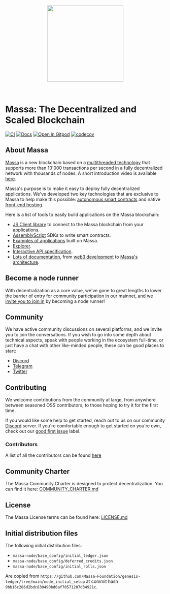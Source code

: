 <br />

<p align="center">
<img src="logo.png" width="240">
</p>

<br />

# Massa: The Decentralized and Scaled Blockchain

[![CI](https://github.com/massalabs/massa/actions/workflows/ci.yml/badge.svg?branch=main)](https://github.com/massalabs/massa/actions/workflows/ci.yml?query=branch%3Amain)
[![Docs](https://img.shields.io/static/v1?label=docs&message=massa&color=&style=flat)](https://massalabs.github.io/massa/massa_node/)
[![Open in Gitpod](https://shields.io/badge/Gitpod-contribute-brightgreen?logo=gitpod&style=flat)](https://gitpod.io/#https://github.com/massalabs/massa)
[![codecov](https://codecov.io/gh/massalabs/massa/graph/badge.svg?token=598URC32TV)](https://codecov.io/gh/massalabs/massa)

## About Massa

[Massa](https://massa.net) is a new blockchain based on a [multithreaded technology](https://arxiv.org/pdf/1803.09029)
that supports more than 10'000 transactions per second in a fully decentralized network with thousands of nodes. A short
introduction video is available [here](https://www.youtube.com/watch?v=NUUFhvd7ulY).

Massa's purpose is to make it easy to deploy fully decentralized applications. We've developed two key technologies that
are exclusive to Massa to help make this possible:
[autonomous smart contracts](https://docs.massa.net/docs/learn/asc/intro) and native
[front-end hosting](https://docs.massa.net/docs/learn/decentralized-web).

Here is a list of tools to easily build applications on the Massa blockchain:

- [JS Client library](https://github.com/massalabs/massa-web3) to connect to the Massa blockchain from your applications.
- [AssemblyScript](https://github.com/massalabs/massa-as-sdk) SDKs to write smart contracts.
- [Examples of applications](https://github.com/massalabs/massa-sc-examples) built on Massa.
- [Explorer](https://explorer.massa.net/mainnet).
- [Interactive API specification](https://playground.open-rpc.org/?schemaUrl=https://test.massa.net/api/v2&uiSchema\[appBar\]\[ui:input\]=false&uiSchema\[appBar\]\[ui:inputPlaceholder\]=Enter+Massa+JSON-RPC+server+URL&uiSchema\[appBar\]\[ui:logoUrl\]=https://massa.net/favicons/favicon.ico&uiSchema\[appBar\]\[ui:splitView\]=false&uiSchema\[appBar\]\[ui:darkMode\]=false&uiSchema\[appBar\]\[ui:title\]=Massa&uiSchema\[appBar\]\[ui:examplesDropdown\]=false&uiSchema\[methods\]\[ui:defaultExpanded\]=false&uiSchema\[methods\]\[ui:methodPlugins\]=true&uiSchema\[params\]\[ui:defaultExpanded\]=false).
- [Lots of documentation](https://docs.massa.net), from [web3 development](https://docs.massa.net/docs/build/home)
  to [Massa's architecture](https://docs.massa.net/docs/learn/home).

## Become a node runner

With decentralization as a core value, we've gone to great lengths to lower the barrier of entry for community
participation in our mainnet, and we [invite you to join in](https://docs.massa.net/docs/node/home) by
becoming a node runner!

## Community

We have active community discussions on several platforms, and we invite you to join the conversations. If you wish to
go into some depth about technical aspects, speak with people working in the ecosystem full-time, or just have a chat
with other like-minded people, these can be good places to start:

- [Discord](https://discord.com/invite/massa)
- [Telegram](https://t.me/massanetwork)
- [Twitter](https://x.com/massachain/)

## Contributing

We welcome contributions from the community at large, from anywhere between seasoned OSS contributors, to those hoping
to try it for the first time.

If you would like some help to get started, reach out to us on our community [Discord](https://discord.com/invite/massa)
server. If you're comfortable enough to get started on you're own, check out our
[good first issue](https://github.com/massalabs/massa/labels/good%20first%20issue) label.

### Contributors

A list of all the contributors can be found [here](CONTRIBUTORS.md)

## Community Charter

The Massa Community Charter is designed to protect decentralization.
You can find it here: [COMMUNITY_CHARTER.md](COMMUNITY_CHARTER.md)

## License

The Massa License terms can be found here: [LICENSE.md](LICENSE.md)

## Initial distribution files

The following initial distribution files:
* `massa-node/base_config/initial_ledger.json`
* `massa-node/base_config/deferred_credits.json`
* `massa-node/base_config/initial_rolls.json`

Are copied from `https://github.com/Massa-Foundation/genesis-ledger/tree/main/node_initial_setup` at commit hash `9bb16c286d2bdc830490bd0af70571207d34921c`.
